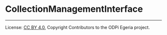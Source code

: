 <!-- SPDX-License-Identifier: CC-BY-4.0 -->
<!-- Copyright Contributors to the ODPi Egeria project. -->

# CollectionManagementInterface




----
License: [CC BY 4.0](https://creativecommons.org/licenses/by/4.0/),
Copyright Contributors to the ODPi Egeria project.